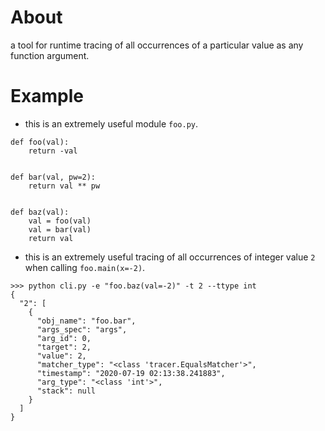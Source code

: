 # About
a tool for runtime tracing of all occurrences of a particular value as any function argument.

# Example
- this is an extremely useful module `foo.py`. 
```
def foo(val):
    return -val


def bar(val, pw=2):
    return val ** pw


def baz(val):
    val = foo(val)
    val = bar(val)
    return val
```
- this is an extremely useful tracing of all occurrences of integer value `2` when calling `foo.main(x=-2)`.
```
>>> python cli.py -e "foo.baz(val=-2)" -t 2 --ttype int
{
  "2": [
    {
      "obj_name": "foo.bar",
      "args_spec": "args",
      "arg_id": 0,
      "target": 2,
      "value": 2,
      "matcher_type": "<class 'tracer.EqualsMatcher'>",
      "timestamp": "2020-07-19 02:13:38.241883",
      "arg_type": "<class 'int'>",
      "stack": null
    }
  ]
}
```